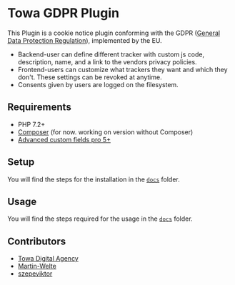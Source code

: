 # Towa GDPR Plugin

This Plugin is a cookie notice plugin conforming with the GDPR ([General Data Protection Regulation](https://eur-lex.europa.eu/eli/reg/2016/679/oj)), implemented by the EU.

- Backend-user can define different tracker with custom js code, description, name, and a link to the vendors privacy policies.
- Frontend-users can customize what trackers they want and which they don't. These settings can be revoked at anytime.
- Consents given by users are logged on the filesystem.

## Requirements

- PHP 7.2+
- [Composer](https://getcomposer.org/) (for now. working on version without Composer)
- [Advanced custom fields pro 5+](https://www.advancedcustomfields.com/)

## Setup

You will find the steps for the installation in the [`docs`](/docs/) folder.

## Usage

You will find the steps required for the usage in the [`docs`](/docs/) folder.

## Contributors

- [Towa Digital Agency](https://www.towa.at)
- [Martin-Welte](https://github.com/Martin-Welte)
- [szepeviktor](https://github.com/szepeviktor)

